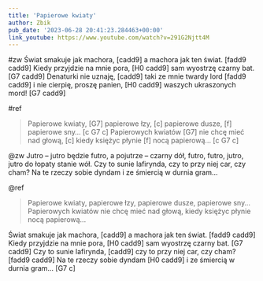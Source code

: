 ```yaml
---
title: 'Papierowe kwiaty'
author: Zbik
pub_date: '2023-06-28 20:41:23.284463+00:00'
link_youtube: https://www.youtube.com/watch?v=291G2Njtt4M
---
```


#zw
Świat smakuje jak machora, [cadd9]
a machora jak ten świat. [fadd9 cadd9]
Kiedy przyjdzie na mnie pora, [H0 cadd9]
sam wyostrzę czarny bat. [G7 cadd9]
Denaturki nie uznaję, [cadd9]
taki ze mnie twardy lord [fadd9 cadd9]
i nie cierpię, proszę panien, [H0 cadd9]
waszych ukraszonych mord! [G7 cadd9]

#ref
>Papierowe kwiaty, [G7]
>papierowe łzy, [c]
>papierowe dusze, [f]
>papierowe sny… [c G7 c]
>Papierowych kwiatów [G7]
>nie chcę mieć nad głową, [c]
>kiedy księżyc płynie [f]
>nocą papierową... [c G7 c]

@zw
Jutro – jutro będzie futro,
a pojutrze – czarny dół,
futro, futro, jutro, jutro
do łopaty stanie wół.
Czy to sunie lafirynda,
czy to przy niej car, czy cham?
Na te rzeczy sobie dyndam
i ze śmiercią w durnia gram…

@ref
>Papierowe kwiaty,
>papierowe łzy,
>papierowe dusze,
>papierowe sny…
>Papierowych kwiatów
>nie chcę mieć nad głową,
>kiedy księżyc płynie
>nocą papierową...

Świat smakuje jak machora, [cadd9]
a machora jak ten świat. [fadd9 cadd9]
Kiedy przyjdzie na mnie pora, [H0 cadd9]
sam wyostrzę czarny bat. [G7 cadd9]
Czy to sunie lafirynda, [cadd9]
czy to przy niej car, czy cham? [fadd9 cadd9]
Na te rzeczy sobie dyndam [H0 cadd9]
i ze śmiercią w durnia gram… [G7 c]